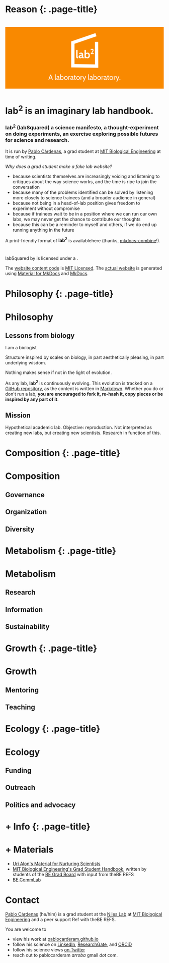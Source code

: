 # Reason {: .page-title}


# [![labSquared logo][logo]](/Users/palo/Documents/GitHub/labSquared/site/index.md)

# **lab<sup>2</sup>** is an imaginary lab handbook.

### **lab<sup>2</sup>** (labSquared) a science manifesto, a thought-experiment on doing experiments, an exercise exploring possible futures for science and research.

It is run by [Pablo Cárdenas](https://pablocarderam.github.io/), a grad student at [MIT Biological Engineering](https://be.mit.edu/) at time of writing.

*Why does a grad student make a fake lab website?*

- because scientists themselves are increasingly voicing and listening to critiques about the way science works, and the time is ripe to join the conversation
- because many of the problems identified can be solved by listening more closely to science trainees (and a broader audience in general)
- because not being in a head-of-lab position gives freedom to experiment without compromise
- because if trainees wait to be in a position where we can run our own labs, we may never get the chance to contribute our thoughts
- because this can be a reminder to myself and others, if we do end up running anything in the future

A print-friendly format of **lab<sup>2</sup>** is availablehere (thanks, [mkdocs-combine](https://twardoch.github.io/mkdocs-combine/)!).

###

<br /><span xmlns:dct="http://purl.org/dc/terms/" href="http://purl.org/dc/dcmitype/Text" property="dct:title" rel="dct:type">labSquared</span> by  is licensed under a .

The [website content code](https://github.com/pablocarderam/labSquared/) is [MIT Licensed](https://choosealicense.com/licenses/mit/). The [actual website](https://github.com/lab-squared/lab-squared.github.io/) is generated using [Material for MkDocs](https://squidfunk.github.io/mkdocs-material/) and [MkDocs](https://www.mkdocs.org/).

[logo]: img/labSquared_logo_title.svg "labSquared: A laboratory laboratory"

# Philosophy {: .page-title}

# Philosophy

## Lessons from biology

I am a biologist

Structure inspired by scales on biology, in part aesthetically pleasing, in part underlying wisdom.

Nothing makes sense if not in the light of evolution.

As any lab, **lab<sup>2</sup>** is continuously evolving. This evolution is tracked on a [GitHub repository](https://github.com/pablocarderam/labSquared/), as the content is written in [Markdown](https://www.markdownguide.org/). Whether you do or don't run a lab, **you are encouraged to fork it, re-hash it, copy pieces or be inspired by any part of it**.

## Mission

Hypothetical academic lab. Objective: reproduction. Not interpreted as creating new labs, but creating new scientists. Research in function of this.

# Composition {: .page-title}

# Composition

## Governance

## Organization

## Diversity

# Metabolism {: .page-title}

# Metabolism

## Research

## Information

## Sustainability

# Growth {: .page-title}

# Growth

## Mentoring

## Teaching

# Ecology {: .page-title}

# Ecology

## Funding

## Outreach

## Politics and advocacy

# + Info {: .page-title}

# + Materials

- [Uri Alon's Material for Nurturing Scientists](https://www.weizmann.ac.il/mcb/UriAlon/materials-nurturing-scientists)
- [MIT Biological Engineering's Grad Student Handbook](https://begradhandbook.mit.edu/), written by students of the [BE Grad Board](https://bestudents.mit.edu/) with input from theBE REFS
- [BE CommLab](https://mitcommlab.mit.edu/be/)

# Contact

[Pablo Cárdenas](https://pablocarderam.github.io/) (he/him) is a grad student at the [Niles Lab](https://web.mit.edu/nileslab/) at [MIT Biological Engineering](https://be.mit.edu/) and a peer support Ref with theBE REFS.

You are welcome to

- view his work at [pablocarderam.github.io](https://pablocarderam.github.io/)
- follow his science on [LinkedIn](https://www.linkedin.com/in/pablocarderam/), [ResearchGate](https://www.researchgate.net/profile/Pablo_Cardenas_R), and [ORCiD](https://orcid.org/0000-0001-7015-0512)
- follow his science views [on Twitter](https://twitter.com/pcr_guy)
- reach out to pablocarderam *arroba* gmail *dot* com.
